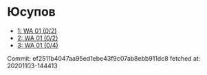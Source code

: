 # Юсупов
- [1: WA 01 (0/2)](1.md)
- [2: WA 01 (0/2)](2.md)
- [3: WA 01 (0/4)](3.md)

Commit: ef2511b4047aa95ed1ebe43f9c07ab8ebb911dc8
 fetched at: 20201103-144413
